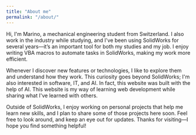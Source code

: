 ```yaml
---
title: "About me"
permalink: "/about/"
---
```


Hi, I'm Marino, a mechanical engineering student from Switzerland. I also work in the industry while studying, and I've been using SolidWorks for several years—it’s an important tool for both my studies and my job. I enjoy writing VBA macros to automate tasks in SolidWorks, making my work more efficient.

Whenever I discover new features or technologies, I like to explore them and understand how they work. This curiosity goes beyond SolidWorks; I'm also interested in software, IT, and AI. In fact, this website was built with the help of AI. This website is my way of learning web development while sharing what I've learned with others.

Outside of SolidWorks, I enjoy working on personal projects that help me learn new skills, and I plan to share some of those projects here soon. Feel free to look around, and keep an eye out for updates. Thanks for visiting—I hope you find something helpful!
